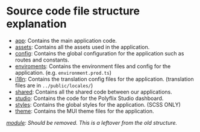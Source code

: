 # Source code file structure explanation

- [app](./app/): Contains the main application code.
- [assets](./assets/): Contains all the assets used in the application.
- [config](./config/): Contains the global configuration for the application such as routes and constants.
- [enviroments](./enviroments/): Contains the environment files and config for the application. (e.g. `environment.prod.ts`)
- [i18n](./i18n/): Contains the translation config files for the application. (translation files are in `../public/locales/`)
- [shared](./shared/): Contains all the shared code between our applications.
- [studio](./studio/): Contains the code for the Polyflix Studio dashboard.
- [styles](./styles/): Contains the global styles for the application. (SCSS ONLY)
- [theme](./theme/): Contains the MUI theme files for the application.

_[module](./module/): Should be removed. This is a leftover from the old structure._
